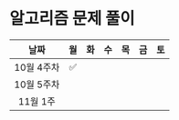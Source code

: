 
# 알고리즘 문제 풀이

| 날짜 | 월 | 화 | 수 | 목 | 금 | 토 |
|:---:|:---:|:---:|:---:|:---:|:---:|:---:|
| 10월 4주차 | ✅ | 
| 10월 5주차 |  | 
| 11월 1주 |  | 
